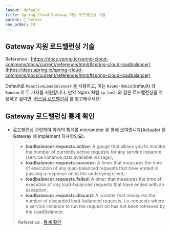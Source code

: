 ```yaml
---
layout: default
title: Spring-Cloud-Gateway 지원 로드밸런싱 기술
parent: 📌 Server
nav_order: 10
---
```


## Gateway 지원 로드밸런싱 기술

Reference : [https://docs.spring.io/spring-cloud-commons/docs/current/reference/html/#spring-cloud-loadbalancer](https://docs.spring.io/spring-cloud-commons/docs/current/reference/html/#spring-cloud-loadbalancer)

Default로 `ReactiveLoadBalancer` 을 사용하고, 이는 `Round-Robin`(default) 과 `Random` 이 두 가지를 지원합니다.
만약 Nginx 처럼 `ip_hash` 와 같은 로드밸런싱을 적용하고 싶다면, [커스텀 로드밸런서](https://docs.spring.io/spring-cloud-commons/docs/current/reference/html/#custom-loadbalancer-configuration) 를 참고해주세요!

## Gateway 로드밸런싱 통계 확인

* 로드밸런싱 관련하여 아래의 통계를 micrometer 을 통해 보여줍니다(Actuator 을 Gateway 에 implement 하셔야되요).
> * **loadbalancer.requests.active**: A gauge that allows you to monitor the number of currently active requests for any service instance (service instance data available via tags);
> * **loadbalancer.requests.success**: A timer that measures the time of execution of any load-balanced requests that have ended in passing a response on to the underlying client;
> * **loadbalancer.requests.failed**: A timer that measures the time of execution of any load-balanced requests that have ended with an exception;
> * **loadbalancer.requests.discard**: A counter that measures the number of discarded load-balanced requests, i.e. requests where a service instance to run the request on has not been retrieved by the LoadBalancer.
> 
> Reference : [통계 확인](https://docs.spring.io/spring-cloud-commons/docs/current/reference/html/#loadbalancer-micrometer-stats-lifecycle)



